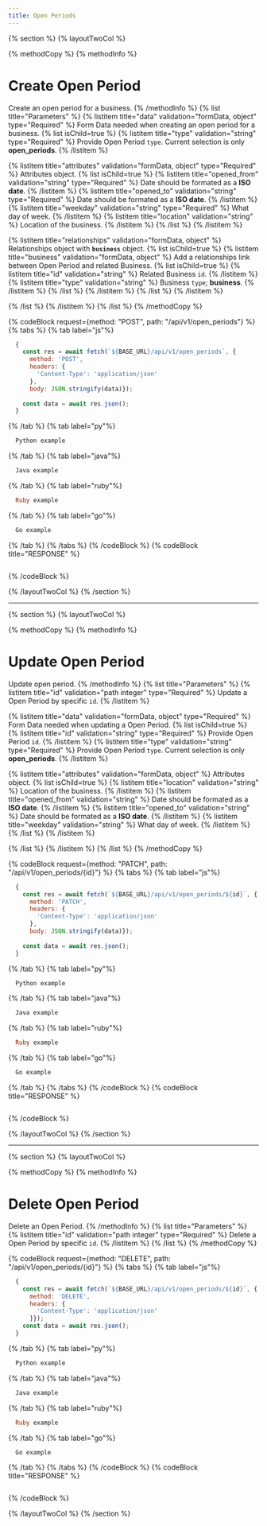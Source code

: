 ```yaml
---
title: Open Periods
---
```

{% section %}
{% layoutTwoCol %}

{% methodCopy %}
{% methodInfo %}
  # Create Open Period
  Create an open period for a business.
{% /methodInfo %}
{% list title="Parameters" %}
  {% listitem title="data" validation="formData, object" type="Required" %}
  Form Data needed when creating an open period for a business.
  {% list isChild=true %}
  {% listitem title="type" validation="string" type="Required" %}
  Provide Open Period `type`. Current selection is only **open_periods**.
  {% /listitem %}

  {% listitem title="attributes" validation="formData, object" type="Required" %}
  Attributes object.
  {% list isChild=true %}
  {% listitem title="opened_from" validation="string" type="Required" %}
  Date should be formated as a **ISO date**.
  {% /listitem %}
  {% listitem title="opened_to" validation="string" type="Required" %}
  Date should be formated as a **ISO date**.
  {% /listitem %}
  {% listitem title="weekday" validation="string" type="Required" %}
  What day of week.
  {% /listitem %}
  {% listitem title="location" validation="string" %}
  Location of the business.
  {% /listitem %}
  {% /list %}
  {% /listitem %}
  
  {% listitem title="relationships" validation="formData, object" %}
  Relationships object with **`business`** object.
  {% list isChild=true %}
  {% listitem title="business" validation="formData, object" %}
  Add a relationships link between Open Period and related Business.
  {% list isChild=true %}
  {% listitem title="id" validation="string" %}
  Related Business `id`.
  {% /listitem %}
  {% listitem title="type" validation="string" %}
  Business `type`; **business**.
  {% /listitem %}
  {% /list %}
  {% /listitem %}
  {% /list %}
  {% /listitem %}
  
  {% /list %}
  {% /listitem %}
{% /list %}
{% /methodCopy %}

{% codeBlock request={method: "POST", path: "/api/v1/open_periods"} %}
{% tabs %}
  {% tab label="js"%}
  ```js
    {
      const res = await fetch(`${BASE_URL}/api/v1/open_periods`, {
        method: 'POST',
        headers: {
          'Content-Type': 'application/json'
        },
        body: JSON.stringify(data)});
        
      const data = await res.json();
    }
  ```
  {% /tab %}
  {% tab label="py"%}
  ```py
    Python example
  ```
  {% /tab %}
  {% tab label="java"%}
  ```java
    Java example
  ```
  {% /tab %}
  {% tab label="ruby"%}
  ```ruby
    Ruby example
  ```
  {% /tab %}
  {% tab label="go"%}
  ```go
    Go example
  ```
  {% /tab %}
{% /tabs %}
{% /codeBlock %}
{% codeBlock title="RESPONSE" %}
  ```json
  ```
{% /codeBlock %}  

{% /layoutTwoCol %}
{% /section %}

- - -

{% section %}
{% layoutTwoCol %}

{% methodCopy %}
{% methodInfo %}
  # Update Open Period
  Update open period.
{% /methodInfo %}
{% list title="Parameters" %}
  {% listitem title="id" validation="path integer" type="Required" %}
  Update a Open Period by specific `id`.
  {% /listitem %}

  {% listitem title="data" validation="formData, object" type="Required" %}
  Form Data needed when updating a Open Period.
  {% list isChild=true %}
  {% listitem title="id" validation="string" type="Required" %}
  Provide Open Period `id`.
  {% /listitem %}
  {% listitem title="type" validation="string" type="Required" %}
  Provide Open Period `type`. Current selection is only **open_periods**.
  {% /listitem %}

  {% listitem title="attributes" validation="formData, object" %}
  Attributes object.
  {% list isChild=true %}
  {% listitem title="location" validation="string" %}
  Location of the business.
  {% /listitem %}
  {% listitem title="opened_from" validation="string" %}
  Date should be formated as a **ISO date**.
  {% /listitem %}
  {% listitem title="opened_to" validation="string" %}
  Date should be formated as a **ISO date**.
  {% /listitem %}
  {% listitem title="weekday" validation="string" %}
  What day of week.
  {% /listitem %}
  {% /list %}
  {% /listitem %}
  
  {% /list %}
  {% /listitem %}
{% /list %}
{% /methodCopy %}

{% codeBlock request={method: "PATCH", path: "/api/v1/open_periods/{id}"} %}
{% tabs %}
  {% tab label="js"%}
  ```js
    {
      const res = await fetch(`${BASE_URL}/api/v1/open_periods/${id}`, {
        method: 'PATCH',
        headers: {
          'Content-Type': 'application/json'
        },
        body: JSON.stringify(data)});
        
      const data = await res.json();
    }
  ```
  {% /tab %}
  {% tab label="py"%}
  ```py
    Python example
  ```
  {% /tab %}
  {% tab label="java"%}
  ```java
    Java example
  ```
  {% /tab %}
  {% tab label="ruby"%}
  ```ruby
    Ruby example
  ```
  {% /tab %}
  {% tab label="go"%}
  ```go
    Go example
  ```
  {% /tab %}
{% /tabs %}
{% /codeBlock %}
{% codeBlock title="RESPONSE" %}
  ```json
  ```
{% /codeBlock %}  

{% /layoutTwoCol %}
{% /section %}

- - -

{% section %}
{% layoutTwoCol %}

{% methodCopy %}
{% methodInfo %}
  # Delete Open Period
  Delete an Open Period.
{% /methodInfo %}
{% list title="Parameters" %}
  {% listitem title="id" validation="path integer" type="Required" %}
  Delete a Open Period by specific `id`.
  {% /listitem %}
{% /list %}
{% /methodCopy %}

{% codeBlock request={method: "DELETE", path: "/api/v1/open_periods/{id}"} %}
{% tabs %}
  {% tab label="js"%}
  ```js
    {
      const res = await fetch(`${BASE_URL}/api/v1/open_periods/${id}`, {
        method: 'DELETE',
        headers: {
          'Content-Type': 'application/json'
        }});
      const data = await res.json();
    }
  ```
  {% /tab %}
  {% tab label="py"%}
  ```py
    Python example
  ```
  {% /tab %}
  {% tab label="java"%}
  ```java
    Java example
  ```
  {% /tab %}
  {% tab label="ruby"%}
  ```ruby
    Ruby example
  ```
  {% /tab %}
  {% tab label="go"%}
  ```go
    Go example
  ```
  {% /tab %}
{% /tabs %}
{% /codeBlock %}
{% codeBlock title="RESPONSE" %}
  ```json
  ```
{% /codeBlock %}

{% /layoutTwoCol %}
{% /section %}